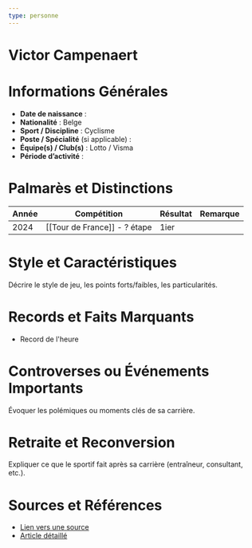 ```yaml
---
type: personne
---
```


# Victor Campenaert

# Informations Générales
- **Date de naissance** :  
- **Nationalité** :  Belge
- **Sport / Discipline** :  Cyclisme
- **Poste / Spécialité** (si applicable) :  
- **Équipe(s) / Club(s)** :  Lotto / Visma
- **Période d’activité** :  

# Palmarès et Distinctions
| Année | Compétition                  | Résultat | Remarque |
| ----- | ---------------------------- | -------- | -------- |
| 2024  | [[Tour de France]] - ? étape | 1ier     |          |

# Style et Caractéristiques
Décrire le style de jeu, les points forts/faibles, les particularités.

# Records et Faits Marquants
- Record de l'heure

# Controverses ou Événements Importants
Évoquer les polémiques ou moments clés de sa carrière.

# Retraite et Reconversion
Expliquer ce que le sportif fait après sa carrière (entraîneur, consultant, etc.).

# Sources et Références
- [Lien vers une source](#)
- [Article détaillé](#)
